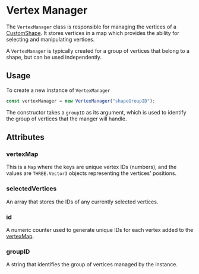 # Vertex Manager
The ```VertexManager``` class is responsible for managing the vertices of a [CustomShape](./custom_shape.md). It stores vertices in a map which provides the ability for selecting and manipulating vertices.

A ```VertexManager``` is typically created for a group of vertices that belong to a shape, but can be used independently.

## Usage
To create a new instance of ```VertexManager```
```javascript
const vertexManager = new VertexManager("shapeGroupID");
```
The constructor takes a ```groupID``` as its argument, which is used to identify the group of vertices that the manger will handle.

## Attributes
### vertexMap
This is a ```Map``` where the keys are unique vertex IDs (numbers), and the values are ```THREE.Vector3``` objects representing the vertices' positions.

### selectedVertices
An array that stores the IDs of any currently selected vertices.

### id
A numeric counter used to generate unique IDs for each vertex added to the [vertexMap](#vertexmap).

### groupID
A string that identifies the group of vertices managed by the instance.